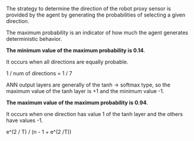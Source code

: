 The strategy to determine the direction of the robot proxy sensor is provided by the agent by generating the probabilities of selecting a given direction.

The maximum probability is an indicator of how much the agent generates deterministic behavior.

**The minimum value of the maximum probability is 0.14**.

It occurs when all directions are equally probable.

1 / num of directions = 1 / 7

ANN output layers are generally of the tanh -> softmax type, so the maximum value of the tanh layer is +1 and the minimum value -1.

**The maximum value of the maximum probability is 0.94**.

It occurs when one direction has value 1 of the tanh layer and the others have values -1.

e^(2 / T) / (n - 1 + e^(2 /T))